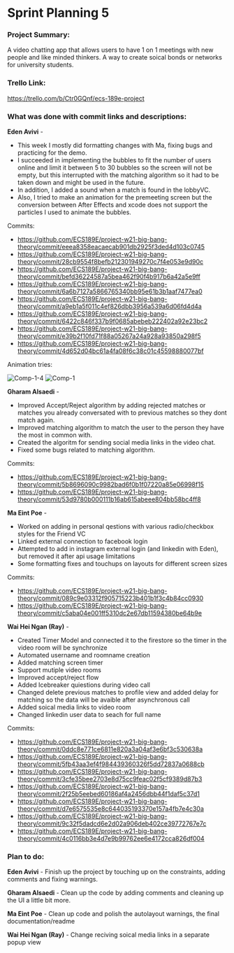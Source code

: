 # Sprint Planning 5

### Project Summary:
A video chatting app that allows users to have 1 on 1 meetings with new people and like minded thinkers. A way to create soical bonds or networks for university students.

### Trello Link:
https://trello.com/b/Ctr0GQnf/ecs-189e-project

### What was done with commit links and descriptions:

**Eden Avivi** - 
* This week I mostly did formatting changes with Ma, fixing bugs and practicing for the demo.
* I succeeded in implementing the bubbles to fit the number of users online and limit it between 5 to 30 bubbles so the screen will not be empty, but this interrupted with the matching algorithm so it had to be taken down and might be used in the future. 
* In addition, I added a sound when a match is found in the lobbyVC. 
* Also, I tried to make an animation for the premeeting screen but the conversion between After Effects and xcode does not support the particles I used to animate the bubbles. 

Commits:
* https://github.com/ECS189E/project-w21-big-bang-theory/commit/eeea8358eacaecab901db2925f3ded4d103c0745
* https://github.com/ECS189E/project-w21-big-bang-theory/commit/28cb9554f8befb212301949270c7f4e053e9d90c
* https://github.com/ECS189E/project-w21-big-bang-theory/commit/befd36224587a5bea462f90f4b917b6a42a5e9ff
* https://github.com/ECS189E/project-w21-big-bang-theory/commit/6a6b7127a5866765340bb95e61b3b1aaf7477ea0
* https://github.com/ECS189E/project-w21-big-bang-theory/commit/a9eb1a5f011c4ef826dbb3956a539a6d06fd4d4a
* https://github.com/ECS189E/project-w21-big-bang-theory/commit/6422c846f337b9f0685abebeb222402a92e23bc2
* https://github.com/ECS189E/project-w21-big-bang-theory/commit/e39b2f10fd71f88a05267a24a928a93850a298f5
* https://github.com/ECS189E/project-w21-big-bang-theory/commit/4d652d04bc61a4fa08f6c38c01c45598880077bf

Animation tries:

![Comp-1-4](https://user-images.githubusercontent.com/67129992/110831444-19b12880-824f-11eb-8752-40915caf7e9f.gif)
![Comp-1](https://user-images.githubusercontent.com/67129992/110833749-a1983200-8251-11eb-9926-9bd254f8377e.gif)


**Gharam Alsaedi** -
* Improved Accept/Reject algorithm by adding rejected matches or matches you already conversated with to previous matches so they dont match again. 
* Improved matching algorithm to match the user to the person they have the most in common with. 
* Created the algoritm for sending social media links in the video chat.
* Fixed some bugs related to matching algorithm.

Commits: 
* https://github.com/ECS189E/project-w21-big-bang-theory/commit/5b8696090c9982bad6f0b1f07220a85e06998f15
* https://github.com/ECS189E/project-w21-big-bang-theory/commit/53d9780b000111b16ab615abeee804bb58bc4ff8

**Ma Eint Poe** -
* Worked on adding in personal qestions with various radio/checkbox styles for the Friend VC
* Linked external connection to facebook login
* Attempted to add in instagram external login (and linkedin with Eden), but removed it after api usage limitations
* Some formatting fixes and touchups on layouts for different screen sizes


Commits: 
* https://github.com/ECS189E/project-w21-big-bang-theory/commit/089c9e03312f905715223b401b1f3c4b84cc0930
* https://github.com/ECS189E/project-w21-big-bang-theory/commit/c5aba04e001ff5310dc2e67db11594380be64b9e

**Wai Hei Ngan (Ray)** -
* Created Timer Model and connected it to the firestore so the timer in the video room will be synchronize
* Automated username and roomname creation
* Added matching screen timer
* Support mutiple video rooms
* Improved accept/reject flow
* Added Icebreaker quiestions during video call
* Changed delete previous matches to profile view and added delay for matching so the data will be avaible after asynchronous call
* Added soical media links to  video room
* Changed linkedin user data to seach for full name

Commits:
* https://github.com/ECS189E/project-w21-big-bang-theory/commit/0ddc8e771ce6811e820a3a04af3e6bf3c530638a
* https://github.com/ECS189E/project-w21-big-bang-theory/commit/5fb43aa3ef4f984439360326f5dd72837a0688cb
* https://github.com/ECS189E/project-w21-big-bang-theory/commit/3cfe35bee2703e8d75cc9feac02f5cf9389d87b3
* https://github.com/ECS189E/project-w21-big-bang-theory/commit/2f25b5eebed60186af4a2456dbb44f1daf5c37d1
* https://github.com/ECS189E/project-w21-big-bang-theory/commit/d7e6575535e8c644035193370e157a4fb7e4c30a
* https://github.com/ECS189E/project-w21-big-bang-theory/commit/9c32f5dadcd6e2d02a906deb402ce39772767e7c
* https://github.com/ECS189E/project-w21-big-bang-theory/commit/4c0116bb3e4d7e9b99762ee6e4172cca826df004

### Plan to do:

**Eden Avivi** - Finish up the project by touching up on the constraints, adding comments and fixing warnings.

**Gharam Alsaedi** - Clean up the code by adding comments and cleaning up the UI a little bit more.

**Ma Eint Poe** - Clean up code and polish the autolayout warnings, the final documentation/readme

**Wai Hei Ngan (Ray)** -
Change reciving soical media links in a separate popup view

